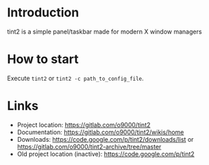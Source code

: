 # Introduction

tint2 is a simple panel/taskbar made for modern X window managers

# How to start
Execute `tint2` or `tint2 -c path_to_config_file`.

# Links
* Project location: https://gitlab.com/o9000/tint2
* Documentation: https://gitlab.com/o9000/tint2/wikis/home
* Downloads: https://code.google.com/p/tint2/downloads/list or https://gitlab.com/o9000/tint2-archive/tree/master
* Old project location (inactive): https://code.google.com/p/tint2
